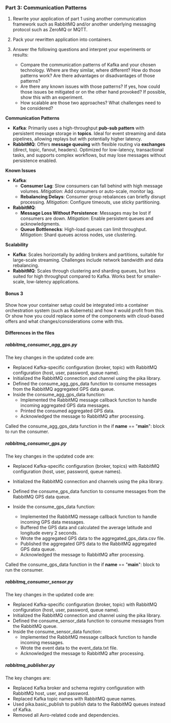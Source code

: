 
### Part 3: Communication Patterns

1. Rewrite your application of part 1 using another communication framework such as RabbitMQ and/or another underlying messaging protocol such as ZeroMQ or MQTT.
    
2. Pack your rewritten application into containers.

3. Answer the following questions and interpret your experiments or results: 
      * Compare the communication patterns of Kafka and your chosen technology. Where are they similar, where different? How do those patterns work? Are there advantages or disadvantages of those patterns? 
      * Are there any known issues with those patterns? If yes, how could those issues be mitigated or on the other hand provoked? If possible, show this with an experiment.
      * How scalable are those two approaches? What challenges need to be considered?

**Communication Patterns**
- **Kafka**: Primarily uses a high-throughput **pub-sub pattern** with persistent message storage in **topics**. Ideal for event streaming and data pipelines, allowing replays but with potentially higher latency.
- **RabbitMQ**: Offers **message queuing** with flexible routing via **exchanges** (direct, topic, fanout, headers). Optimized for low-latency, transactional tasks, and supports complex workflows, but may lose messages without persistence enabled.

**Known Issues**
- **Kafka**:
  - **Consumer Lag**: Slow consumers can fall behind with high message volumes. *Mitigation*: Add consumers or auto-scale, monitor lag.
  - **Rebalancing Delays**: Consumer group rebalances can briefly disrupt processing. *Mitigation*: Configure timeouts, use sticky partitioning.
- **RabbitMQ**:
  - **Message Loss Without Persistence**: Messages may be lost if consumers are down. *Mitigation*: Enable persistent queues and acknowledgments.
  - **Queue Bottlenecks**: High-load queues can limit throughput. *Mitigation*: Shard queues across nodes, use clustering.

**Scalability**
- **Kafka**: Scales horizontally by adding brokers and partitions, suitable for large-scale streaming. Challenges include network bandwidth and data rebalancing.
- **RabbitMQ**: Scales through clustering and sharding queues, but less suited for high throughput compared to Kafka. Works best for smaller-scale, low-latency applications.

#### Bonus 3
Show how your container setup could be integrated into a container orchestration system (such as Kubernets) and how it would profit from this. Or show how you could replace some of the components with cloud-based offers and what changes/considerations come with this.


#### Differences in the files

##### rabbitmq_consumer_agg_gps.py
The key changes in the updated code are:

- Replaced Kafka-specific configuration (broker, topic) with RabbitMQ configuration (host, user, password, queue name).
- Initialized the RabbitMQ connection and channel using the pika library.
- Defined the consume_agg_gps_data function to consume messages from the RabbitMQ aggregated GPS data queue.
- Inside the consume_agg_gps_data function:
  - Implemented the RabbitMQ message callback function to handle incoming aggregated GPS data messages.
  - Printed the consumed aggregated GPS data.
  - Acknowledged the message to RabbitMQ after processing.


Called the consume_agg_gps_data function in the if __name__ == "__main__": block to run the consumer.

##### rabbitmq_consumer_gps.py
The key changes in the updated code are:

- Replaced Kafka-specific configuration (broker, topics) with RabbitMQ configuration (host, user, password, queue names).
- Initialized the RabbitMQ connection and channels using the pika library.
- Defined the consume_gps_data function to consume messages from the RabbitMQ GPS data queue.
- Inside the consume_gps_data function:

  - Implemented the RabbitMQ message callback function to handle incoming GPS data messages.
  - Buffered the GPS data and calculated the average latitude and longitude every 2 seconds.
  - Wrote the aggregated GPS data to the aggregated_gps_data.csv file.
  - Published the aggregated GPS data to the RabbitMQ aggregated GPS data queue.
  - Acknowledged the message to RabbitMQ after processing.


Called the consume_gps_data function in the if __name__ == "__main__": block to run the consumer.

##### rabbitmq_consumer_sensor.py
The key changes in the updated code are:

- Replaced Kafka-specific configuration (broker, topic) with RabbitMQ configuration (host, user, password, queue name).
- Initialized the RabbitMQ connection and channel using the pika library.
- Defined the consume_sensor_data function to consume messages from the RabbitMQ queue.
- Inside the consume_sensor_data function:
  - Implemented the RabbitMQ message callback function to handle incoming messages.
  - Wrote the event data to the event_data.txt file.
  - Acknowledged the message to RabbitMQ after processing.

##### rabbitmq_publisher.py
The key changes are:

- Replaced Kafka broker and schema registry configuration with RabbitMQ host, user, and password.
- Replaced Kafka topic names with RabbitMQ queue names.
- Used pika.basic_publish to publish data to the RabbitMQ queues instead of Kafka.
- Removed all Avro-related code and dependencies.
